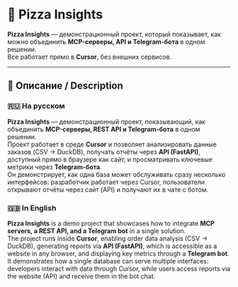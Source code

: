 # 🍕 Pizza Insights

**Pizza Insights** — демонстрационный проект, который показывает, как можно объединить **MCP-серверы, API и Telegram-бота** в одном решении.  
Все работает прямо в **Cursor**, без внешних сервисов.

---

## 📖 Описание / Description

### 🇷🇺 На русском
**Pizza Insights** — демонстрационный проект, показывающий, как объединить **MCP-серверы, REST API и Telegram-бота** в одном решении.  
Проект работает в среде **Cursor** и позволяет анализировать данные заказов (CSV → DuckDB), получать отчёты через **API (FastAPI)**, доступный прямо в браузере как сайт, и просматривать ключевые метрики через **Telegram-бота**.  
Он демонстрирует, как одна база может обслуживать сразу несколько интерфейсов: разработчик работает через Cursor, пользователи открывают отчёты через сайт (API) и получают их в чате с ботом.  

### 🇬🇧 In English
**Pizza Insights** is a demo project that showcases how to integrate **MCP servers, a REST API, and a Telegram bot** in a single solution.  
The project runs inside **Cursor**, enabling order data analysis (CSV → DuckDB), generating reports via **API (FastAPI)**, which is accessible as a website in any browser, and displaying key metrics through a **Telegram bot**.  
It demonstrates how a single database can serve multiple interfaces: developers interact with data through Cursor, while users access reports via the website (API) and receive them in the bot chat.  
